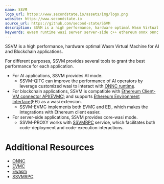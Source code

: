 ```yaml
---
name: SSVM
logo_url: https://www.secondstate.io/assets/img/logo.png
website: https://www.secondstate.io
source_url: https://github.com/second-state/SSVM
description: SSVM is a high performance, hardware optimal Wasm Virtual Machine for AI and Blockchain applications.
keywords: ewasm runtime wasi server server-side c++ ethereum onnx onnc
---
```


SSVM is a high performance, hardware optimal Wasm Virtual Machine for AI and Blockchain applications.

For different purposes, SSVM provides several tools to grant the best performance for each application.

- For AI applications, SSVM provides AI mode.
  - SSVM-QITC can improve the performance of AI operators by leverage customized wasi to interact with [ONNC runtime](https://github.com/ONNC/onnc-runtime).
- For blockchain applications, SSVM is compatible with [Ethereum Client-VM connector API(EVMC)](https://github.com/ethereum/evmc) and supports [Ethereum Environment Interface](https://ewasm.readthedocs.io/en/mkdocs/)(EEI) as a wasi extension.
  - SSVM-EVMC implements both EVMC and EEI, which makes the integrations with Ethereum client easier.
- For server-side applications, SSVM provides core-wasi mode.
  - SSVM-PROXY works with [SSVMRPC](https://github.com/second-state/SSVMRPC) service, which facilitates both code-deployment and code-execution interactions.

# Additional Resources

- [ONNC](https://github.com/ONNC)
- [EVMC](https://evmc.ethereum.org/)
- [Ewasm](https://ewasm.readthedocs.io/en/mkdocs/)
- [SSVMRPC](https://github.com/second-state/SSVMRPC)
